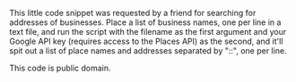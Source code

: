 This little code snippet was requested by a friend for searching for
addresses of businesses. Place a list of business names, one per line
in a text file, and run the script with the filename as the first
argument and your Google API key (requires access to the Places
API) as the second, and it'll spit out a list of place names
and addresses separated by "::", one per line.

This code is public domain.
